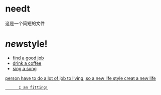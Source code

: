 # needt
这是一个简短的文件

  <body>
    <h1><i>new</i>style!</h1>
    <a href="twitter-logo.png">
      <ul>
        <li>find a good job</li>
        <li>drink a coffee</li>
        <li>sing a song</li>
      </ul>
      <p>person have to do a lot of job to living ,so a new life style creat a new life </p>
      
          I am fitting!
          
